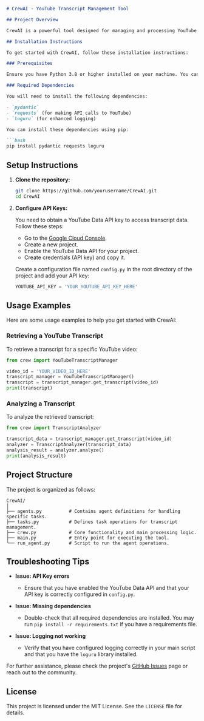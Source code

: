 ```markdown
# CrewAI - YouTube Transcript Management Tool

## Project Overview

CrewAI is a powerful tool designed for managing and processing YouTube transcript operations. Leveraging the MCP tool framework, this project provides functionalities for configuring enhanced logging, tracking operations, and utilizing the `pydantic` library for structured input parameters. With CrewAI, developers can seamlessly integrate transcript retrieval, analysis, and manipulation into their applications, enhancing the overall user experience.

## Installation Instructions

To get started with CrewAI, follow these installation instructions:

### Prerequisites

Ensure you have Python 3.8 or higher installed on your machine. You can download it from the [official Python website](https://www.python.org/downloads/).

### Required Dependencies

You will need to install the following dependencies:

- `pydantic`
- `requests` (for making API calls to YouTube)
- `loguru` (for enhanced logging)

You can install these dependencies using pip:

```bash
pip install pydantic requests loguru
```

## Setup Instructions

1. **Clone the repository:**

   ```bash
   git clone https://github.com/yourusername/CrewAI.git
   cd CrewAI
   ```

2. **Configure API Keys:**

   You need to obtain a YouTube Data API key to access transcript data. Follow these steps:
   - Go to the [Google Cloud Console](https://console.cloud.google.com/).
   - Create a new project.
   - Enable the YouTube Data API for your project.
   - Create credentials (API key) and copy it.

   Create a configuration file named `config.py` in the root directory of the project and add your API key:

   ```python
   YOUTUBE_API_KEY = 'YOUR_YOUTUBE_API_KEY_HERE'
   ```

## Usage Examples

Here are some usage examples to help you get started with CrewAI:

### Retrieving a YouTube Transcript

To retrieve a transcript for a specific YouTube video:

```python
from crew import YouTubeTranscriptManager

video_id = 'YOUR_VIDEO_ID_HERE'
transcript_manager = YouTubeTranscriptManager()
transcript = transcript_manager.get_transcript(video_id)
print(transcript)
```

### Analyzing a Transcript

To analyze the retrieved transcript:

```python
from crew import TranscriptAnalyzer

transcript_data = transcript_manager.get_transcript(video_id)
analyzer = TranscriptAnalyzer(transcript_data)
analysis_result = analyzer.analyze()
print(analysis_result)
```

## Project Structure

The project is organized as follows:

```
CrewAI/
│
├── agents.py          # Contains agent definitions for handling specific tasks.
├── tasks.py           # Defines task operations for transcript management.
├── crew.py            # Core functionality and main processing logic.
├── main.py            # Entry point for executing the tool.
└── run_agent.py       # Script to run the agent operations.
```

## Troubleshooting Tips

- **Issue: API Key errors**
  - Ensure that you have enabled the YouTube Data API and that your API key is correctly configured in `config.py`.

- **Issue: Missing dependencies**
  - Double-check that all required dependencies are installed. You may run `pip install -r requirements.txt` if you have a requirements file.

- **Issue: Logging not working**
  - Verify that you have configured logging correctly in your main script and that you have the `loguru` library installed.

For further assistance, please check the project's [GitHub Issues](https://github.com/yourusername/CrewAI/issues) page or reach out to the community.

## License

This project is licensed under the MIT License. See the `LICENSE` file for details.
```
